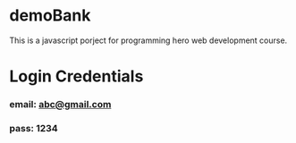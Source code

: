 # demoBank
This is a javascript porject for programming hero web development course.

# Login Credentials
### email: abc@gmail.com
### pass: 1234
